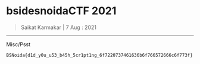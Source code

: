 # bsidesnoidaCTF 2021

> Saikat Karmakar | 7 Aug : 2021

---

Misc/Psst
```
BSNoida{d1d_y0u_u53_b45h_5cr1pt1ng_6f7220737461636b6f766572666c6f773f}
```

